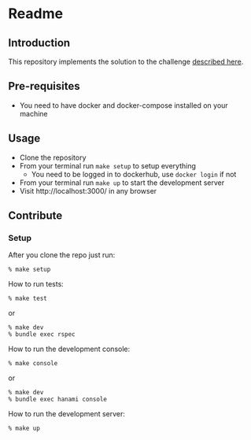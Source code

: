 # Readme

## Introduction

This repository implements the solution to the challenge [described here](https://gist.github.com/lawitschka/063f2e28bd6993cac5f8b40b991ae899).

## Pre-requisites
* You need to have docker and docker-compose installed on your machine

## Usage
* Clone the repository
* From your terminal run `make setup` to setup everything
    - You need to be logged in to dockerhub, use `docker login` if not
* From your terminal run `make up` to start the development server
* Visit http://localhost:3000/ in any browser

## Contribute
### Setup

After you clone the repo just run:
```
% make setup
```

How to run tests:

```
% make test
```
 or
 ```
 % make dev
 % bundle exec rspec
 ```
 
How to run the development console:
```
% make console
```
 or
 ```
 % make dev
 % bundle exec hanami console
 ```


How to run the development server:

```
% make up
```
